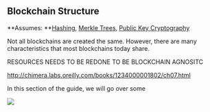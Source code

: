 ## Blockchain Structure

**Assumes: **[Hashing](/hashing-and-merkle-trees.md), [Merkle Trees](/merkle-trees.md), [Public Key Cryptography](/public-key-cryptography.md)

Not all blockchains are created the same. However, there are many characteristics that most blockchains today share.

RESOURCES NEEDS TO BE REDONE TO BE BLOCKCHAIN AGNOSITC

http://chimera.labs.oreilly.com/books/1234000001802/ch07.html

In this section of the guide, we will go over some

![](https://ethereumbuilders.gitbooks.io/guide/content/en/vitalik-diagrams/block.png)

